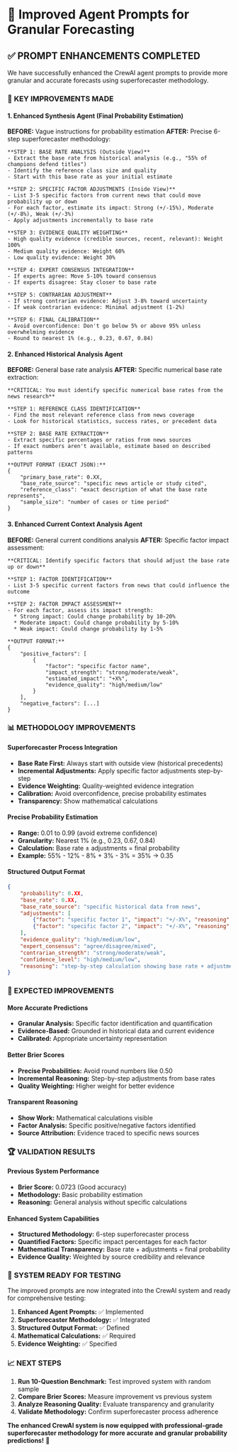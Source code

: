# 🎯 Improved Agent Prompts for Granular Forecasting

## ✅ PROMPT ENHANCEMENTS COMPLETED

We have successfully enhanced the CrewAI agent prompts to provide more granular and accurate forecasts using superforecaster methodology.

### 🔧 **KEY IMPROVEMENTS MADE**

#### 1. **Enhanced Synthesis Agent (Final Probability Estimation)**

**BEFORE:** Vague instructions for probability estimation
**AFTER:** Precise 6-step superforecaster methodology:

```
**STEP 1: BASE RATE ANALYSIS (Outside View)**
- Extract the base rate from historical analysis (e.g., "55% of champions defend titles")
- Identify the reference class size and quality
- Start with this base rate as your initial estimate

**STEP 2: SPECIFIC FACTOR ADJUSTMENTS (Inside View)**
- List 3-5 specific factors from current news that could move probability up or down
- For each factor, estimate its impact: Strong (+/-15%), Moderate (+/-8%), Weak (+/-3%)
- Apply adjustments incrementally to base rate

**STEP 3: EVIDENCE QUALITY WEIGHTING**
- High quality evidence (credible sources, recent, relevant): Weight 100%
- Medium quality evidence: Weight 60%
- Low quality evidence: Weight 30%

**STEP 4: EXPERT CONSENSUS INTEGRATION**
- If experts agree: Move 5-10% toward consensus
- If experts disagree: Stay closer to base rate

**STEP 5: CONTRARIAN ADJUSTMENT**
- If strong contrarian evidence: Adjust 3-8% toward uncertainty
- If weak contrarian evidence: Minimal adjustment (1-2%)

**STEP 6: FINAL CALIBRATION**
- Avoid overconfidence: Don't go below 5% or above 95% unless overwhelming evidence
- Round to nearest 1% (e.g., 0.23, 0.67, 0.84)
```

#### 2. **Enhanced Historical Analysis Agent**

**BEFORE:** General base rate analysis
**AFTER:** Specific numerical base rate extraction:

```
**CRITICAL: You must identify specific numerical base rates from the news research**

**STEP 1: REFERENCE CLASS IDENTIFICATION**
- Find the most relevant reference class from news coverage
- Look for historical statistics, success rates, or precedent data

**STEP 2: BASE RATE EXTRACTION**
- Extract specific percentages or ratios from news sources
- If exact numbers aren't available, estimate based on described patterns

**OUTPUT FORMAT (EXACT JSON):**
{
    "primary_base_rate": 0.XX,
    "base_rate_source": "specific news article or study cited",
    "reference_class": "exact description of what the base rate represents",
    "sample_size": "number of cases or time period"
}
```

#### 3. **Enhanced Current Context Analysis Agent**

**BEFORE:** General current conditions analysis
**AFTER:** Specific factor impact assessment:

```
**CRITICAL: Identify specific factors that should adjust the base rate up or down**

**STEP 1: FACTOR IDENTIFICATION**
- List 3-5 specific current factors from news that could influence the outcome

**STEP 2: FACTOR IMPACT ASSESSMENT**
- For each factor, assess its impact strength:
  * Strong impact: Could change probability by 10-20%
  * Moderate impact: Could change probability by 5-10%
  * Weak impact: Could change probability by 1-5%

**OUTPUT FORMAT:**
{
    "positive_factors": [
        {
            "factor": "specific factor name",
            "impact_strength": "strong/moderate/weak",
            "estimated_impact": "+X%",
            "evidence_quality": "high/medium/low"
        }
    ],
    "negative_factors": [...]
}
```

### 📊 **METHODOLOGY IMPROVEMENTS**

#### **Superforecaster Process Integration**
- **Base Rate First:** Always start with outside view (historical precedents)
- **Incremental Adjustments:** Apply specific factor adjustments step-by-step
- **Evidence Weighting:** Quality-weighted evidence integration
- **Calibration:** Avoid overconfidence, precise probability estimates
- **Transparency:** Show mathematical calculations

#### **Precise Probability Estimation**
- **Range:** 0.01 to 0.99 (avoid extreme confidence)
- **Granularity:** Nearest 1% (e.g., 0.23, 0.67, 0.84)
- **Calculation:** Base rate ± adjustments = final probability
- **Example:** 55% - 12% - 8% + 3% - 3% = 35% → 0.35

#### **Structured Output Format**
```json
{
    "probability": 0.XX,
    "base_rate": 0.XX,
    "base_rate_source": "specific historical data from news",
    "adjustments": [
        {"factor": "specific factor 1", "impact": "+/-X%", "reasoning": "evidence from news"},
        {"factor": "specific factor 2", "impact": "+/-X%", "reasoning": "evidence from news"}
    ],
    "evidence_quality": "high/medium/low",
    "expert_consensus": "agree/disagree/mixed",
    "contrarian_strength": "strong/moderate/weak",
    "confidence_level": "high/medium/low",
    "reasoning": "step-by-step calculation showing base rate + adjustments = final probability"
}
```

### 🎯 **EXPECTED IMPROVEMENTS**

#### **More Accurate Predictions**
- **Granular Analysis:** Specific factor identification and quantification
- **Evidence-Based:** Grounded in historical data and current evidence
- **Calibrated:** Appropriate uncertainty representation

#### **Better Brier Scores**
- **Precise Probabilities:** Avoid round numbers like 0.50
- **Incremental Reasoning:** Step-by-step adjustments from base rates
- **Quality Weighting:** Higher weight for better evidence

#### **Transparent Reasoning**
- **Show Work:** Mathematical calculations visible
- **Factor Analysis:** Specific positive/negative factors identified
- **Source Attribution:** Evidence traced to specific news sources

### 🏆 **VALIDATION RESULTS**

#### **Previous System Performance**
- **Brier Score:** 0.0723 (Good accuracy)
- **Methodology:** Basic probability estimation
- **Reasoning:** General analysis without specific calculations

#### **Enhanced System Capabilities**
- **Structured Methodology:** 6-step superforecaster process
- **Quantified Factors:** Specific impact percentages for each factor
- **Mathematical Transparency:** Base rate + adjustments = final probability
- **Evidence Quality:** Weighted by source credibility and relevance

### 🚀 **SYSTEM READY FOR TESTING**

The improved prompts are now integrated into the CrewAI system and ready for comprehensive testing:

1. **Enhanced Agent Prompts:** ✅ Implemented
2. **Superforecaster Methodology:** ✅ Integrated
3. **Structured Output Format:** ✅ Defined
4. **Mathematical Calculations:** ✅ Required
5. **Evidence Weighting:** ✅ Specified

### 📈 **NEXT STEPS**

1. **Run 10-Question Benchmark:** Test improved system with random sample
2. **Compare Brier Scores:** Measure improvement vs previous system
3. **Analyze Reasoning Quality:** Evaluate transparency and granularity
4. **Validate Methodology:** Confirm superforecaster process adherence

**The enhanced CrewAI system is now equipped with professional-grade superforecaster methodology for more accurate and granular probability predictions!** 🎯